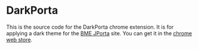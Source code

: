 # DarkPorta
This is the source code for the DarkPorta chrome extension.
It is for applying a dark theme for the [BME JPorta](https://jporta.iit.bme.hu/) site.
You can get it in the [chrome web store](https://chromewebstore.google.com/detail/darkporta/hakojbplngaagahjfajhdlgkedgkeaak).
